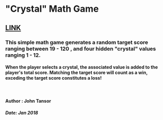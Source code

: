 # "Crystal" Math Game

## [LINK](https://j-tanz.github.io/crystal-collector-game/)

### This simple math game generates a random target score ranging between 19 - 120 , and four hidden "crystal" values ranging 1 - 12.  


#### When the player selects a crystal, the associated value is added to the player's total score.  Matching the target score will count as a win, exceding the target score constitutes a loss!  

</br>

#### Author : John Tansor

##### Date: Jan 2018
